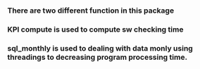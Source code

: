 ### There are two different function in this package
### KPI compute is used to compute sw checking time 
### sql_monthly is used to dealing with data monly using threadings to decreasing program processing time.
